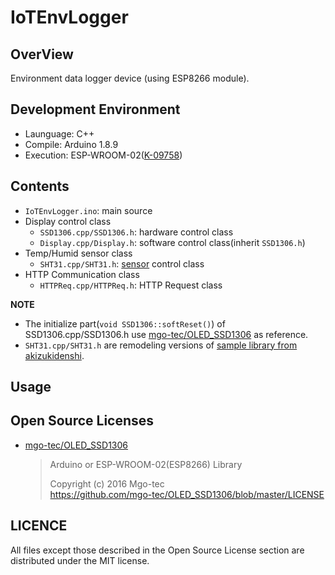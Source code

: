 # IoTEnvLogger

## OverView
Environment data logger device (using ESP8266 module).

## Development Environment
 * Launguage: C++
 * Compile: Arduino 1.8.9
 * Execution: ESP-WROOM-02([K-09758](http://akizukidenshi.com/catalog/g/gK-09758/))

## Contents
 * `IoTEnvLogger.ino`: main source
 * Display control class
	* `SSD1306.cpp/SSD1306.h`: hardware control class
	* `Display.cpp/Display.h`: software control class(inherit `SSD1306.h`)
 * Temp/Humid sensor class
	* `SHT31.cpp/SHT31.h`: [sensor](http://akizukidenshi.com/catalog/g/gK-12125/) control class
 * HTTP Communication class
	* `HTTPReq.cpp/HTTPReq.h`: HTTP Request class

__NOTE__  
 * The initialize part(`void SSD1306::softReset()`) of SSD1306.cpp/SSD1306.h use [mgo-tec/OLED_SSD1306](https://github.com/mgo-tec/OLED_SSD1306) as reference.  
 * `SHT31.cpp/SHT31.h` are remodeling versions of [sample library from akizukidenshi](http://akizukidenshi.com/download/AE_SHT31.zip).
 
## Usage

## Open Source Licenses
* [mgo-tec/OLED_SSD1306](https://github.com/mgo-tec/OLED_SSD1306)
  > Arduino or ESP-WROOM-02(ESP8266) Library  
  >
  > Copyright (c) 2016 Mgo-tec  
  > https://github.com/mgo-tec/OLED_SSD1306/blob/master/LICENSE

## LICENCE
All files except those described in the Open Source License section are distributed under the MIT license.
